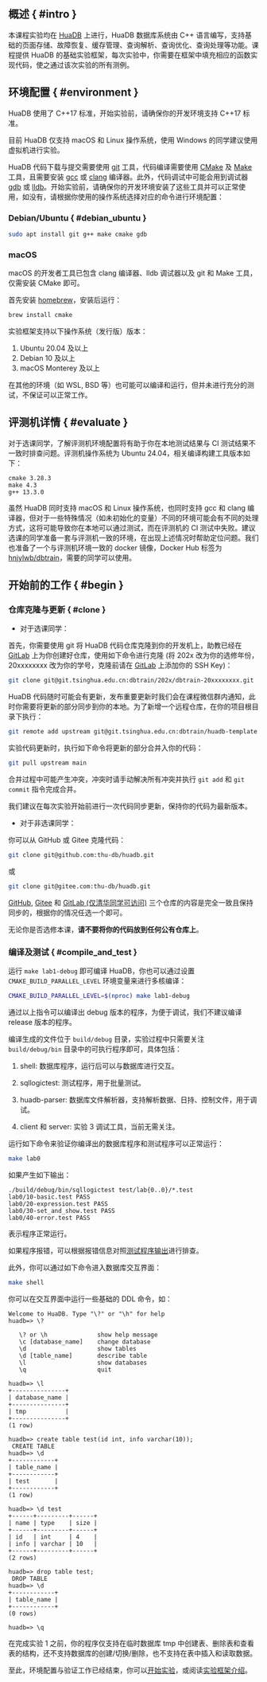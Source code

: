 ## 概述 { #intro }

本课程实验均在 [HuaDB](https://github.com/thu-db/huadb) 上进行，HuaDB 数据库系统由 C++ 语言编写，支持基础的页面存储、故障恢复、缓存管理、查询解析、查询优化、查询处理等功能。课程提供 HuaDB 的基础实验框架，每次实验中，你需要在框架中填充相应的函数实现代码，使之通过该次实验的所有测例。

## 环境配置 { #environment }

HuaDB 使用了 C++17 标准，开始实验前，请确保你的开发环境支持 C++17 标准。

目前 HuaDB 仅支持 macOS 和 Linux 操作系统，使用 Windows 的同学建议使用虚拟机进行实验。

HuaDB 代码下载与提交需要使用 [git](https://git-scm.com/) 工具，代码编译需要使用 [CMake](https://cmake.org/) 及 [Make](https://www.gnu.org/software/make/) 工具，且需要安装 [gcc](https://gcc.gnu.org/) 或 [clang](https://clang.llvm.org/) 编译器。此外，代码调试中可能会用到调试器 [gdb](https://www.sourceware.org/gdb/) 或 [lldb](https://lldb.llvm.org/)。开始实验前，请确保你的开发环境安装了这些工具并可以正常使用，如没有，请根据你使用的操作系统选择对应的命令进行环境配置：

### Debian/Ubuntu { #debian_ubuntu }

```bash
sudo apt install git g++ make cmake gdb
```

### macOS

macOS 的开发者工具已包含 clang 编译器、lldb 调试器以及 git 和 Make 工具，仅需安装 CMake 即可。

首先安装 [homebrew](https://brew.sh/)，安装后运行：

```bash
brew install cmake
```

实验框架支持以下操作系统（发行版）版本：

1. Ubuntu 20.04 及以上
2. Debian 10 及以上
3. macOS Monterey 及以上

在其他的环境（如 WSL, BSD 等）也可能可以编译和运行，但并未进行充分的测试，不保证可以正常工作。

## 评测机详情 { #evaluate }

对于选课同学，了解评测机环境配置将有助于你在本地测试结果与 CI 测试结果不一致时排查问题。评测机操作系统为 Ubuntu 24.04，相关编译构建工具版本如下：

```
cmake 3.28.3
make 4.3
g++ 13.3.0
```

虽然 HuaDB 同时支持 macOS 和 Linux 操作系统，也同时支持 gcc 和 clang 编译器，但对于一些特殊情况（如未初始化的变量）不同的环境可能会有不同的处理方式，这将可能导致你在本地可以通过测试，而在评测机的 CI 测试中失败。建议选课的同学准备一套与评测机一致的环境，在出现上述情况时帮助定位问题。我们也准备了一个与评测机环境一致的 docker 镜像，Docker Hub 标签为 [hnjylwb/dbtrain](https://hub.docker.com/r/hnjylwb/dbtrain)，需要的同学可以使用。

## 开始前的工作 { #begin }

### 仓库克隆与更新 { #clone }

-   对于选课同学：

首先，你需要使用 git 将 HuaDB 代码仓库克隆到你的开发机上，助教已经在 [GitLab](https://git.tsinghua.edu.cn) 上为你创建好仓库，使用如下命令进行克隆 (将 202x 改为你的选修年份，20xxxxxxxx 改为你的学号，克隆前请在 [GitLab](https://git.tsinghua.edu.cn/-/profile/keys) 上添加你的 SSH Key)：

```bash
git clone git@git.tsinghua.edu.cn:dbtrain/202x/dbtrain-20xxxxxxxx.git
```

HuaDB 代码随时可能会有更新，发布重要更新时我们会在课程微信群内通知，此时你需要将更新的部分同步到你的本地。为了新增一个远程仓库，在你的项目根目录下执行：

```bash
git remote add upstream git@git.tsinghua.edu.cn:dbtrain/huadb-template.git
```

实验代码更新时，执行如下命令将更新的部分合并入你的代码：

```bash
git pull upstream main
```

合并过程中可能产生冲突，冲突时请手动解决所有冲突并执行 `git add` 和 `git commit` 指令完成合并。

我们建议在每次实验开始前进行一次代码同步更新，保持你的代码为最新版本。

-   对于非选课同学：

你可以从 GitHub 或 Gitee 克隆代码：

```bash
git clone git@github.com:thu-db/huadb.git
```

或

```bash
git clone git@gitee.com:thu-db/huadb.git
```

[GitHub](https://github.com/thu-db/huadb), [Gitee](https://gitee.com/thu-db/huadb) 和 [GitLab (仅清华同学可访问)](https://git.tsinghua.edu.cn/dbtrain/huadb-template) 三个仓库的内容是完全一致且保持同步的，根据你的情况任选一个即可。

无论你是否选修本课，**请不要将你的代码放到任何公有仓库上**。

### 编译及测试 { #compile_and_test }

运行 `make lab1-debug` 即可编译 HuaDB，你也可以通过设置 `CMAKE_BUILD_PARALLEL_LEVEL` 环境变量来进行多核编译：

```bash
CMAKE_BUILD_PARALLEL_LEVEL=$(nproc) make lab1-debug
```

通过以上指令可以编译出 debug 版本的程序，为便于调试，我们不建议编译 release 版本的程序。

编译生成的文件位于 `build/debug` 目录，实验过程中只需要关注 `build/debug/bin` 目录中的可执行程序即可，具体包括：

1. shell: 数据库程序，运行后可以与数据库进行交互。

2. sqllogictest: 测试程序，用于批量测试。

3. huadb-parser: 数据库文件解析器，支持解析数据、日持、控制文件，用于调试。

4. client 和 server: 实验 3 调试工具，当前无需关注。

运行如下命令来验证你编译出的数据库程序和测试程序可以正常运行：

```bash
make lab0
```

如果产生如下输出：

```
./build/debug/bin/sqllogictest test/lab{0..0}/*.test
lab0/10-basic.test PASS
lab0/20-expression.test PASS
lab0/30-set_and_show.test PASS
lab0/40-error.test PASS
```

表示程序正常运行。

如果程序报错，可以根据报错信息对照[测试程序输出](2-overview.md#test_output)进行排查。

此外，你可以通过如下命令进入数据库交互界面：

```bash
make shell
```

你可以在交互界面中运行一些基础的 DDL 命令，如：

```
Welcome to HuaDB. Type "\?" or "\h" for help
huadb=> \?

   \? or \h              show help message
   \c [database_name]    change database
   \d                    show tables
   \d [table_name]       describe table
   \l                    show databases
   \q                    quit

huadb=> \l
+---------------+
| database_name |
+---------------+
| tmp           |
+---------------+
(1 row)

huadb=> create table test(id int, info varchar(10));
 CREATE TABLE
huadb=> \d
+------------+
| table_name |
+------------+
| test       |
+------------+
(1 row)

huadb=> \d test
+------+---------+------+
| name | type    | size |
+------+---------+------+
| id   | int     | 4    |
| info | varchar | 10   |
+------+---------+------+
(2 rows)

huadb=> drop table test;
 DROP TABLE
huadb=> \d
+------------+
| table_name |
+------------+
(0 rows)

huadb=> \q
```

在完成实验 1 之前，你的程序仅支持在临时数据库 tmp 中创建表、删除表和查看表的结构，还不支持数据库的创建/切换/删除，也不支持在表中插入和读取数据。

至此，环境配置与验证工作已经结束，你可以[开始实验](lab1/1-intro.md)，或阅读[实验框架介绍](2-overview.md)。
